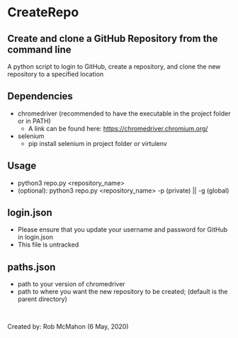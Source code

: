 # CreateRepo

## Create and clone a GitHub Repository from the command line ##
A python script to login to GitHub, create a repository, and clone the new repository to a specified location

## Dependencies ##
- chromedriver (recommended to have the executable in the project folder or in PATH)
    - A link can be found here: https://chromedriver.chromium.org/ 
- selenium
    - pip install selenium in project folder or virtulenv

## Usage ##
- python3 repo.py <repository_name>
- (optional): python3 repo.py <repository_name> -p (private) || -g (global)

## login.json ##
- Please ensure that you update your username and password for GitHub in login.json
- This file is untracked

## paths.json ##
- path to your version of chromedriver
- path to where you want the new repository to be created; (default is the parent directory)

<br>

Created by: Rob McMahon (6 May, 2020)
